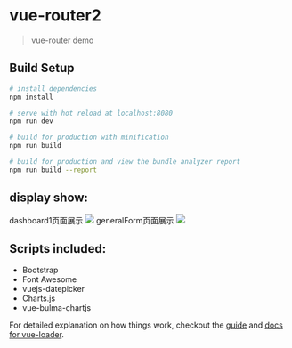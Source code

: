 # vue-router2

> vue-router demo

## Build Setup

``` bash
# install dependencies
npm install

# serve with hot reload at localhost:8080
npm run dev

# build for production with minification
npm run build

# build for production and view the bundle analyzer report
npm run build --report
```
## display show:
dashboard1页面展示
![](https://github.com/shenshuai89/vueGentelella/blob/master/imgShow/dashboard1.jpg)
generalForm页面展示
![](https://github.com/shenshuai89/vueGentelella/blob/master/imgShow/generalForm1.jpg)
## Scripts included:
* Bootstrap
* Font Awesome
* vuejs-datepicker
* Charts.js
* vue-bulma-chartjs




For detailed explanation on how things work, checkout the [guide](http://vuejs-templates.github.io/webpack/) and [docs for vue-loader](http://vuejs.github.io/vue-loader).
